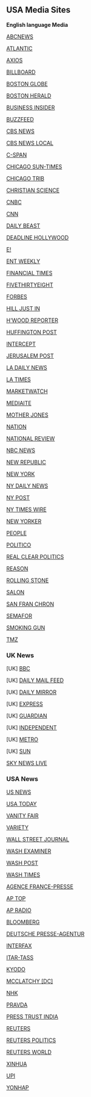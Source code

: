 ## USA Media Sites
**English language Media**

[ABCNEWS](http://www.abcnews.com)

[ATLANTIC](www.theatlantic.com)

[AXIOS](https://www.axios.com/)

[BILLBOARD](https://www.billboard.com)

[BOSTON GLOBE](http://www.boston.com)

[BOSTON HERALD](http://bostonherald.com/news)

[BUSINESS INSIDER](http://www.businessinsider.com/)

[BUZZFEED](http://www.buzzfeed.com/)

[CBS NEWS](http://www.cbsnews.com/)

[CBS NEWS LOCAL](https://www.cbsnews.com/cbslocal/)

[C-SPAN](https://www.c-span.org/)

[CHICAGO SUN-TIMES]()

[CHICAGO TRIB](http://www.chicagotribune.com/)

[CHRISTIAN SCIENCE](http://www.csmonitor.com/)

[CNBC](http://www.cnbc.com/)

[CNN](http://www.cnn.com/)

[DAILY BEAST](http://thedailybeast.com/)

[DEADLINE HOLLYWOOD](http://www.deadline.com/hollywood/)

[E!](http://www.eonline.com/index.jsp)

[ENT WEEKLY](http://www.ew.com/ew/)

[FINANCIAL TIMES](https://www.ft.com)

[FIVETHIRTYEIGHT](https://fivethirtyeight.com/)

[FORBES](http://www.forbes.com/)

[HILL JUST IN](http://thehill.com/news)

[H'WOOD REPORTER](http://www.hollywoodreporter.com/)

[HUFFINGTON POST](http://www.huffingtonpost.com/)

[INTERCEPT](https://firstlook.org/theintercept/)

[JERUSALEM POST](http://www.jpost.com/)

[LA DAILY NEWS](http://www.dailynewslosangeles.com/)

[LA TIMES](http://www.latimes.com/)

[MARKETWATCH](https://www.marketwatch.com/)

[MEDIAITE](https://www.mediaite.com)

[MOTHER JONES](http://www.motherjones.com/)

[NATION](http://www.thenation.com/)

[NATIONAL REVIEW](http://www.nationalreview.com/)

[NBC NEWS](http://www.nbcnews.com/)

[NEW REPUBLIC](http://www.thenewrepublic.com/)

[NEW YORK](http://nymag.com/)

[NY DAILY NEWS](http://www.nydailynews.com/)

[NY POST](http://www.nypost.com/)

[NY TIMES WIRE](http://www.nytimes.com/timeswire/)

[NEW YORKER](http://www.newyorker.com/)

[PEOPLE](http://www.newyorker.com/)

[POLITICO](http://www.politico.com/)

[REAL CLEAR POLITICS](http://realclearpolitics.com/)

[REASON](https://reason.org/)

[ROLLING STONE](http://www.rollingstone.com/)

[SALON](http://www.salon.com/)

[SAN FRAN CHRON](http://www.sfgate.com/chronicle/)

[SEMAFOR](https://www.semafor.com/)

[SMOKING GUN](http://thesmokinggun.com/)

[TMZ](http://www.tmz.com/)

### UK News
[UK] [BBC](www.bbc.com)

[UK] [DAILY MAIL FEED](http://www.dailymail.co.uk/news/headlines/index.html)

[UK] [DAILY MIRROR](http://www.mirror.co.uk/)

[UK] [EXPRESS](http://www.express.co.uk/)

[UK] [GUARDIAN](http://www.guardian.co.uk/world)

[UK] [INDEPENDENT](http://www.independent.co.uk/)

[UK] [METRO](https://metro.co.uk/)

[UK] [SUN](http://www.thesun.co.uk/)

[SKY NEWS LIVE](https://news.sky.com/watch-live)

### USA News
[US NEWS](http://www.usnews.com/usnews/home.htm)

[USA TODAY](http://www.usatoday.com/)

[VANITY FAIR](http://www.vanityfair.com/)

[VARIETY](http://www.variety.com/)

[WALL STREET JOURNAL](http://online.wsj.com/home-page)

[WASH EXAMINER](http://www.washingtonexaminer.com/)

[WASH POST](http://www.washingtonpost.com/)

[WASH TIMES](http://www.washingtontimes.com/)

[AGENCE FRANCE-PRESSE](http://www.france24.com/en/timeline/global/)

[AP TOP](https://apnews.com/)

[AP RADIO](http://player.streamguys.com/apnews/sgplayer/player.php)

[BLOOMBERG](http://www.bloomberg.com/?pid=20601087&sid=a0giIbmAzkss&pos=7)

[DEUTSCHE PRESSE-AGENTUR](http://www.dpa-international.com/news/international/)

[INTERFAX](http://www.interfax.com/news.asp)

[ITAR-TASS](http://www.itar-tass.com/en/)

[KYODO](https://english.kyodonews.net/)

[MCCLATCHY [DC]](http://www.mcclatchydc.com/)

[NHK](https://www3.nhk.or.jp/nhkworld/en/news/)

[PRAVDA](http://www.pravdareport.com/world/)

[PRESS TRUST INDIA](http://www.ptinews.com/)

[REUTERS](http://www.reuters.com/)

[REUTERS POLITICS](http://www.reuters.com/news/archive/politicsNews?date=today)

[REUTERS WORLD](http://www.reuters.com/news/archive/worldNews?date=today)

[XINHUA](http://www.xinhuanet.com/english/world/index.htm)

[UPI](http://www.upi.com/NewsTrack/)

[YONHAP](http://english.yonhapnews.co.kr/)
